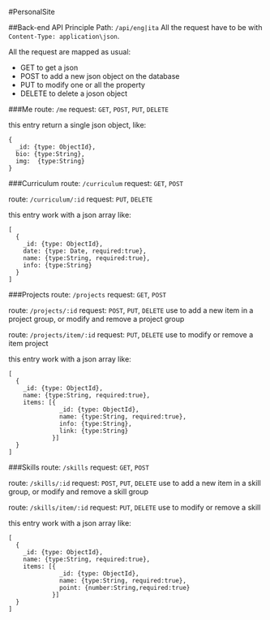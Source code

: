 #PersonalSite

##Back-end API
Principle Path: `/api/eng|ita`
All the request have to be with `Content-Type: application\json`.

All the request are mapped as usual:
- GET to get a json
- POST to add a new json object on the database
- PUT to modify one or all the property
- DELETE to delete a joson object

###Me
route: `/me`
request: `GET`, `POST`, `PUT`, `DELETE`

this entry return a single json object, like:
```
{
  _id: {type: ObjectId},
  bio: {type:String},
  img:  {type:String}
}
```

###Curriculum
route: `/curriculum`
request: `GET`, `POST`

route: `/curriculum/:id`
request: `PUT`, `DELETE`

this entry work with a json array like:
```
[
  {
    _id: {type: ObjectId},
    date: {type: Date, required:true},
    name: {type:String, required:true},
    info: {type:String}
  }
]
```

###Projects
route: `/projects`
request: `GET`, `POST`

route: `/projects/:id`
request: `POST`, `PUT`, `DELETE`
use to add a new item in a project group, or modify and remove a project group

route: `/projects/item/:id`
request: `PUT`, `DELETE`
use to modify or remove a item project

this entry work with a json array like:
```
[
  {
    _id: {type: ObjectId},
    name: {type:String, required:true},
    items: [{
              _id: {type: ObjectId},
              name: {type:String, required:true},
              info: {type:String},
              link: {type:String}
            }]
  }
]
```

###Skills
route: `/skills`
request: `GET`, `POST`

route: `/skills/:id`
request: `POST`, `PUT`, `DELETE`
use to add a new item in a skill group, or modify and remove a skill group

route: `/skills/item/:id`
request: `PUT`, `DELETE`
use to modify or remove a skill

this entry work with a json array like:
```
[
  {
    _id: {type: ObjectId},
    name: {type:String, required:true},
    items: [{
              _id: {type: ObjectId},
              name: {type:String, required:true},
              point: {number:String,required:true}
            }]
  }
]
```
